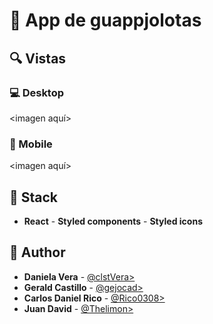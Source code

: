  # 💎 App de guappjolotas

## 🔍 Vistas 

### 💻 Desktop

<imagen aquí>

### 📱 Mobile

<imagen aquí>

## 📌 Stack

* **React** - **Styled components** - **Styled icons**

## 🌟 Author

* **Daniela Vera** - [@clstVera>](https://github.com/clstVera)
* **Gerald Castillo** - [@gejocad>](https://github.com/gejocad)
* **Carlos Daniel Rico** - [@Rico0308>](https://github.com/Rico0308)
* **Juan David** - [@Thelimon>](https://github.com/Thelimon)

